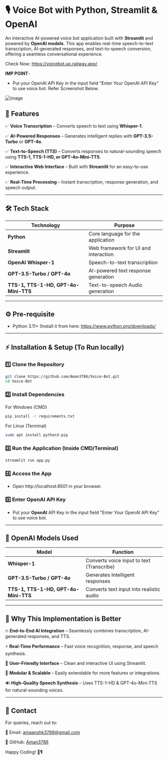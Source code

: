 # :studio_microphone: Voice Bot with Python, Streamlit & OpenAI
An interactive AI-powered voice bot application built with **Streamlit** and powered by **OpenAI models**. This app enables real-time speech-to-text transcription, AI-generated responses, and text-to-speech conversion, offering a seamless conversational experience.

Check Now: https://voicebot.up.railway.app/

**IMP POINT**-
- Put your OpenAI API Key in the input field "Enter Your OpenAI API Key" to use voice bot. Refer Screenshot Below.
  
![image](https://github.com/user-attachments/assets/895f8a5b-a34e-4388-851a-e8aaf196279e)


## :rocket: Features
:white_check_mark: **Voice Transcription** – Converts speech to text using **Whisper-1**.

:white_check_mark: **AI-Powered Responses** – Generates intelligent replies with **GPT-3.5-Turbo** or **GPT-4o**.

:white_check_mark: **Text-to-Speech (TTS)** – Converts responses to natural-sounding speech using **TTS-1, TTS-1-HD, or GPT-4o-Mini-TTS**.

:white_check_mark: **Interactive Web Interface** – Built with **Streamlit** for an easy-to-use experience.

:white_check_mark: **Real-Time Processing** – Instant transcription, response generation, and speech output.

---
## :hammer_and_wrench: Tech Stack
| **Technology**    | **Purpose** |
|--------------|---------|
| **Python**   | Core language for the application |
| **Streamlit** | Web framework for UI and interaction |
| **OpenAI Whisper-1** | Speech-to-text transcription |
| **GPT-3.5-Turbo / GPT-4o** | AI-powered text response generation |
| **TTS-1, TTS-1-HD, GPT-4o-Mini-TTS** | Text-to-speech Audio generation |
---

## :gear: Pre-requisite
- Python 3.11+ (Install it from here: https://www.python.org/downloads/
---

## :zap: Installation & Setup (To Run locally)
### :one: Clone the Repository 
```bash
git clone https://github.com/Aman3786/Voice-Bot.git
cd Voice-Bot
```
### :two: Install Dependencies
For Windows (CMD)
```bash
pip install -r requirements.txt
```
For Linux (Terminal)
```bash
sudo apt install python3-pip
```

### :three: Run the Application (Inside CMD/Terminal)
```bash
streamlit run app.py
```
### :four: Access the App
* Open http://localhost:8501 in your browser.

### :five: Enter OpenAI API Key
* Put your **OpenAI** API Key in the input field "Enter Your OpenAI API Key" to use voice bot.
---

## :crystal_ball: OpenAI Models Used
| **Model**    | **Function** |
|--------------|---------|
| **Whisper-1**   | Converts voice input to text (Transcribe) |
| **GPT-3.5-Turbo / GPT-4o** | Generates Intelligent responses |
| **TTS-1, TTS-1-HD, GPT-4o-Mini-TTS** | Converts text input into realistic audio |
---

## :dart: Why This Implementation is Better
:fire: **End-to-End AI Integration** – Seamlessly combines transcription, AI-generated responses, and TTS.

:zap: **Real-Time Performance** – Fast voice recognition, response, and speech synthesis.

:art: **User-Friendly Interface** – Clean and interactive UI using Streamlit.

:arrows_counterclockwise: **Modular & Scalable** – Easily extendable for more features or integrations.

:loud_sound: **High-Quality Speech Synthesis** – Uses TTS-1-HD & GPT-4o-Mini-TTS for natural-sounding voices.

---
## :e-mail: Contact
For queries, reach out to:

:envelope_with_arrow: Email: amaanshk3786@gmail.com

:link: GitHub: [Aman3786](https://github.com/Aman3786)

Happy Coding! :rocket::studio_microphone:
